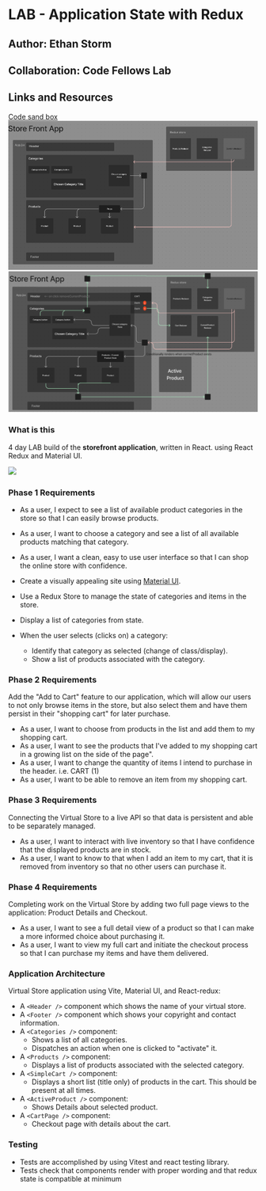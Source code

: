 # LAB - Application State with Redux

## Author: Ethan Storm

## Collaboration: Code Fellows Lab

## Links and Resources

[Code sand box](https://codesandbox.io/p/github/ShadowDraco/storefront/main?workspaceId=a3383399-bf2b-4cb1-9efa-c698b2303ac8)
![Lab 36 UML](./assets/Lab36.png)
![Lab 37 UML](./assets/Lab37.png)

### What is this

4 day LAB build of the **storefront application**, written in React. using React Redux and Material UI.

  <img src="https://skillicons.dev/icons?i=js,react,redux,vite,html,css,sass,materialui,githubactions,vscode&perline=12" />

### Phase 1 Requirements

- As a user, I expect to see a list of available product categories in the store so that I can easily browse products.
- As a user, I want to choose a category and see a list of all available products matching that category.
- As a user, I want a clean, easy to use user interface so that I can shop the online store with confidence.

- Create a visually appealing site using [Material UI](https://material-ui.com/).
- Use a Redux Store to manage the state of categories and items in the store.
- Display a list of categories from state.
- When the user selects (clicks on) a category:
  - Identify that category as selected (change of class/display).
  - Show a list of products associated with the category.

### Phase 2 Requirements

Add the "Add to Cart" feature to our application, which will allow our users to not only browse items in the store, but also select them and have them persist in their "shopping cart" for later purchase.

- As a user, I want to choose from products in the list and add them to my shopping cart.
- As a user, I want to see the products that I've added to my shopping cart in a growing list on the side of the page".
- As a user, I want to change the quantity of items I intend to purchase in the header. i.e. CART (1)
- As a user, I want to be able to remove an item from my shopping cart.

### Phase 3 Requirements

Connecting the Virtual Store to a live API so that data is persistent and able to be separately managed.

- As a user, I want to interact with live inventory so that I have confidence that the displayed products are in stock.
- As a user, I want to know to that when I add an item to my cart, that it is removed from inventory so that no other users can purchase it.

### Phase 4 Requirements

Completing work on the Virtual Store by adding two full page views to the application: Product Details and Checkout.

- As a user, I want to see a full detail view of a product so that I can make a more informed choice about purchasing it.
- As a user, I want to view my full cart and initiate the checkout process so that I can purchase my items and have them delivered.

### Application Architecture

Virtual Store application using Vite, Material UI, and React-redux:

- A `<Header />` component which shows the name of your virtual store.
- A `<Footer />` component which shows your copyright and contact information.
- A `<Categories />` component:
  - Shows a list of all categories.
  - Dispatches an action when one is clicked to "activate" it.
- A `<Products />` component:
  - Displays a list of products associated with the selected category.
- A `<SimpleCart />` component:
  - Displays a short list (title only) of products in the cart.
    This should be present at all times.
- A `<ActiveProduct />` component:
  - Shows Details about selected product.
- A `<CartPage />` component:
  - Checkout page with details about the cart.

### Testing

- Tests are accomplished by using Vitest and react testing library.
- Tests check that components render with proper wording and that redux state is compatible at minimum
